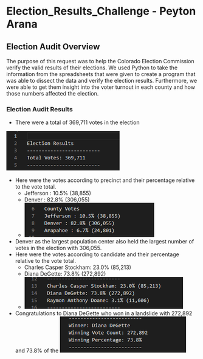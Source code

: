 # Election_Results_Challenge - Peyton Arana

## Election Audit Overview
The purpose of this request was to help the Colorado Election Commission verify the valid results of their elections. We used Python to take the information from the spreadsheets that were given to create a program that was able to dissect the data and verify the election results. Furthermore, we were able to get them insight into the voter turnout in each county and how those numbers affected the election.    

### Election Audit Results
* There were a total of 369,711 votes in the election

![](https://github.com/pbarana89/Election_Results_Challenge/blob/main/Resources/Total_Votes.PNG)

* Here were the votes according to precinct and their percentage relative to the vote total.
   * Jefferson : 10.5% (38,855)
   * Denver : 82.8% (306,055)
   * ![Arapahoe : 6.7% (24,801)](https://github.com/pbarana89/Election_Results_Challenge/blob/main/Resources/County_Votes.PNG)
* Denver as the largest population center also held the largest number of votes in the election with 306,055.
* Here were the votes according to candidate and their percentage relative to the vote total.
   * Charles Casper Stockham: 23.0% (85,213)
   * Diana DeGette: 73.8% (272,892)
   * ![Raymon Anthony Doane: 3.1% (11,606)](https://github.com/pbarana89/Election_Results_Challenge/blob/main/Resources/Candidate_Results.PNG)
* Congratulations to Diana DeGette who won in a landslide with 272,892 and 73.8% of the ![vote!](https://github.com/pbarana89/Election_Results_Challenge/blob/main/Resources/Winning_Candidate.PNG)

